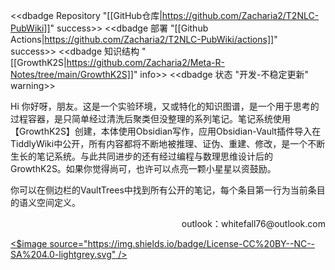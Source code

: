<<dbadge Repository "[[GitHub仓库|https://github.com/Zacharia2/T2NLC-PubWiki]]" success>> <<dbadge 部署 "[[Github Actions|https://github.com/Zacharia2/T2NLC-PubWiki/actions]]" success>> <<dbadge 知识结构 "[[GrowthK2S|https://github.com/Zacharia2/Meta-R-Notes/tree/main/GrowthK2S]]" info>> <<dbadge 状态 "开发-不稳定更新" warning>>

Hi 你好呀，朋友。这是一个实验环境，又或特化的知识图谱，是一个用于思考的过程容器，是只简单经过清洗后聚类但没整理的系列笔记。笔记系统使用【GrowthK2S】创建，本体使用Obsidian写作，应用Obsidian-Vault插件导入在TiddlyWiki中公开，所有内容都将不断地被推理、证伪、重建、修改，是一个不断生长的笔记系统。与此共同进步的还有经过编程与数理思维设计后的GrowthK2S。如果你觉得尚可，也许可以点亮一颗小星星以资鼓励。

你可以在侧边栏的VaultTrees中找到所有公开的笔记，每个条目第一行为当前条目的语义空间定义。

<p align="right">outlook：whitefall76@outlook.com</p>

<a href="http://creativecommons.org/licenses/by-nc-sa/4.0/">
<$image source="https://img.shields.io/badge/License-CC%20BY--NC--SA%204.0-lightgrey.svg" />
</a>